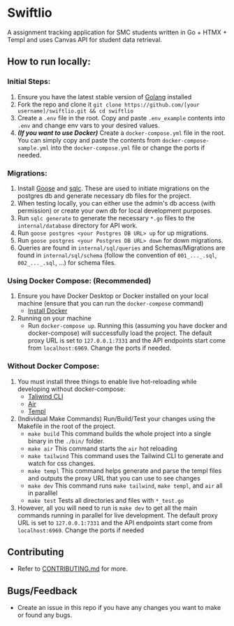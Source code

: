 # Swiftlio

A assignment tracking application for SMC students written in Go + HTMX + Templ and uses Canvas API for student data retrieval.

## How to run locally:

### Initial Steps:

1. Ensure you have the latest stable version of [Golang](https://go.dev/doc/install) installed
2. Fork the repo and clone it `git clone https://github.com/[your username]/swiftlio.git && cd swiftlio`
3. Create a `.env` file in the root. Copy and paste `.env_example` contents into `.env` and change env vars to your desired values.
4. <b><i>(If you want to use Docker)</i></b> Create a `docker-compose.yml` file in the root. You can simply copy and paste the contents from `docker-compose-sample.yml` into the `docker-compose.yml` file or change the ports if needed.

### Migrations:

1. Install [Goose](https://github.com/pressly/goose) and [sqlc](https://docs.sqlc.dev/en/stable/overview/install.html). These are used to initiate migrations on the postgres db and generate necessary db files for the project.
2. When testing locally, you can either use the admin's db access (with permission) or create your own db for local development purposes.
3. Run `sqlc generate` to generate the necessary `*.go` files to the `internal/database` directory for API work.
4. Run `goose postgres <your Postgres DB URL> up` for up migrations.
5. Run `goose postgres <your Postgres DB URL> down` for down migrations.
6. Queries are found in `internal/sql/queries` and Schemas/Migrations are found in `internal/sql/schema` (follow the convention of `001_..._.sql`, `002_..._.sql`, ...) for schema files.

### Using Docker Compose: (Recommended)

1. Ensure you have Docker Desktop or Docker installed on your local machine (ensure that you can run the `docker-compose` command)
   - [Install Docker](https://www.docker.com/products/docker-desktop/)
2. Running on your machine
   - Run `docker-compose up`. Running this (assuming you have docker and docker-compose) will successfully load the project. The default proxy URL is set to `127.0.0.1:7331` and the API endpoints start come from `localhost:6969`. Change the ports if needed.

### Without Docker Compose:

1. You must install three things to enable live hot-reloading while developing without docker-compose:
   - [Taliwind CLI](https://tailwindcss.com/blog/standalone-cli)
   - [Air](https://github.com/air-verse/air)
   - [Templ](https://templ.guide/quick-start/installation)
2. (Individual Make Commands) Run/Build/Test your changes using the Makefile in the root of the project.
   - `make build` This command builds the whole project into a single binary in the `./bin/` folder.
   - `make air` This command starts the `air` hot reloading
   - `make tailwind` This command uses the Tailwind CLI to generate and watch for css changes.
   - `make templ` This command helps generate and parse the templ files and outputs the proxy URL that you can use to see changes
   - `make dev` This command runs `make tailwind`, `make templ`, and `air` all in paralllel
   - `make test` Tests all directories and files with `*_test.go`
3. However, all you will need to run is `make dev` to get all the main commands running in parallel for live development. The default proxy URL is set to `127.0.0.1:7331` and the API endpoints start come from `localhost:6969`. Change the ports if needed

## Contributing

- Refer to [CONTRIBUTING.md](https://github.com/kelbwah/swiftlio/blob/master/CONTRIBUTING.md) for more.

## Bugs/Feedback

- Create an issue in this repo if you have any changes you want to make or found any bugs.
